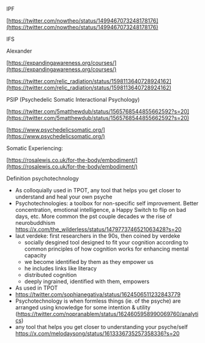 
IPF

[https://twitter.com/nowtheo/status/1499467073248178176](https://twitter.com/nowtheo/status/1499467073248178176)

  

IFS



  

  

Alexander 

[https://expandingawareness.org/courses/](https://expandingawareness.org/courses/)

  

[https://twitter.com/relic_radiation/status/1598113640728924162](https://twitter.com/relic_radiation/status/1598113640728924162)

  

PSIP (Psychedelic Somatic Interactional Psychology)

[https://twitter.com/5matthewdub/status/1565768544855662592?s=20](https://twitter.com/5matthewdub/status/1565768544855662592?s=20)

[https://www.psychedelicsomatic.org/](https://www.psychedelicsomatic.org/)

  

Somatic Experiencing:

[https://rosalewis.co.uk/for-the-body/embodiment/](https://rosalewis.co.uk/for-the-body/embodiment/)







Definition psychotechnology
- As colloquially used in TPOT, any tool that helps you get closer to understand and heal your own psyche
- Psychotechnologies: a toolbox for non-specific self improvement. Better concentration, emotional intelligence, a Happy Switch to flip on bad days, etc. More common the pst couple decades w the rise of neurobuddhism https://x.com/the_wilderless/status/1479773746521063428?s=20
- laut verdeke: first researchers in the 90s, then coined by verdeke
	- socially desgined tool designed to fit your cognition according to common principles of how cognition works for enhancing mental capacity
	- we become identified by them as they empower us
	- he includes links like literacy
	- distributed cognition
	- deeply ingrained, identified with them, empowers
- As used in TPOT
- https://twitter.com/sophianegativa/status/1624506511232843779
- Psychotechnology is when formless things (ie. of the psyche) are arranged using knowledge for some intention & utility (https://twitter.com/nopranablem/status/1624605958990069760/analytics)
- any tool that helps you get closer to understanding your psyche/self https://x.com/melodaysong/status/1613336735257358336?s=20